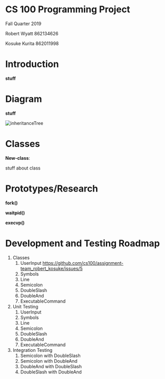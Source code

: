 # CS 100 Programming Project

Fall Quarter 2019

Robert Wyatt 862134626

Kosuke Kurita 862011998

# Introduction
**stuff**

# Diagram
**stuff**

![inheritanceTree](https://github.com/cs100/assignment-team_robert_kosuke/blob/master/images/inheritancetree.png)


# Classes
**New-class**: 

stuff about class

# Prototypes/Research
**fork()**

**waitpid()**

**execvp()**

# Development and Testing Roadmap
1. Classes
	1. UserInput https://github.com/cs100/assignment-team_robert_kosuke/issues/5
	2. Symbols
	3. Line
	4. Semicolon
	5. DoubleSlash
	6. DoubleAnd
	7. ExecutableCommand 
2. Unit Testing
	1. UserInput
	2. Symbols
	3. Line
	4. Semicolon
	5. DoubleSlash
	6. DoubleAnd
	7. ExecutableCommand
3. Integration Testing
	1. Semicolon with DoubleSlash
	2. Semicolon with DoubleAnd
	3. DoubleAnd with DoubleSlash
	4. DoubleSlash with DoubleAnd
